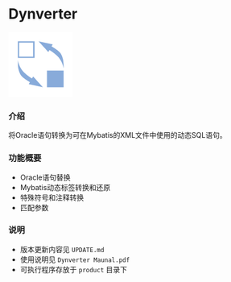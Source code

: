 # Dynverter
<img src="logo/logo.png" width="128" height="128" />

### 介绍
将Oracle语句转换为可在Mybatis的XML文件中使用的动态SQL语句。

### 功能概要
+ Oracle语句替换
+ Mybatis动态标签转换和还原
+ 特殊符号和注释转换
+ 匹配参数

### 说明
+ 版本更新内容见 `UPDATE.md`
+ 使用说明见 `Dynverter Maunal.pdf`
+ 可执行程序存放于 `product` 目录下
